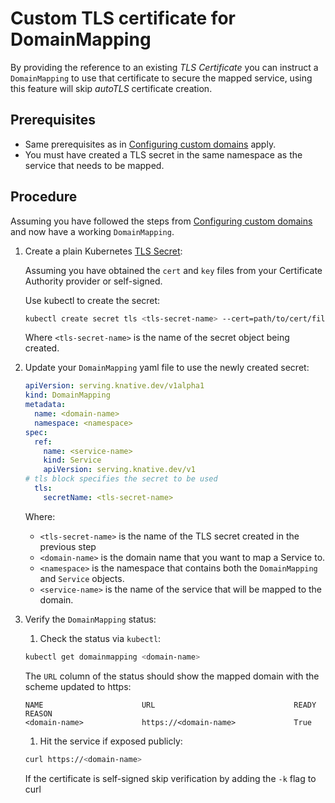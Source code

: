 # Custom TLS certificate for DomainMapping

By providing the reference to an existing _TLS Certificate_ you can instruct a `DomainMapping` to use that
certificate to secure the mapped service, using this feature will skip _autoTLS_ certificate creation.

## Prerequisites

- Same prerequisites as in [Configuring custom domains](../custom-domains) apply.
- You must have created a TLS secret in the same namespace as the service that needs to be mapped.

## Procedure

Assuming you have followed the steps from [Configuring custom domains](../custom-domains) and now have a working
`DomainMapping`.

1. Create a plain Kubernetes [TLS Secret](https://kubernetes.io/docs/concepts/configuration/secret/#tls-secrets):

    Assuming you have obtained the `cert` and `key` files from your Certificate Authority provider or self-signed.

    Use kubectl to create the secret:
    ```bash
    kubectl create secret tls <tls-secret-name> --cert=path/to/cert/file --key=path/to/key/file
    ```
    Where `<tls-secret-name>` is the name of the secret object being created.

1. Update your `DomainMapping` yaml file to use the newly created secret:

    ```yaml
    apiVersion: serving.knative.dev/v1alpha1
    kind: DomainMapping
    metadata:
      name: <domain-name>
      namespace: <namespace>
    spec:
      ref:
        name: <service-name>
        kind: Service
        apiVersion: serving.knative.dev/v1
    # tls block specifies the secret to be used
      tls:
        secretName: <tls-secret-name>
    ```
    Where:

    - `<tls-secret-name>` is the name of the TLS secret created in the previous step
    - `<domain-name>` is the domain name that you want to map a Service to.
    - `<namespace>` is the namespace that contains both the `DomainMapping` and `Service` objects.
    - `<service-name>` is the name of the service that will be mapped to the domain.

1. Verify the `DomainMapping` status:

    1. Check the status via `kubectl`:
    ```bash
    kubectl get domainmapping <domain-name>
    ```
    The `URL` column of the status should show the mapped domain with the scheme updated to https:
    ```
    NAME                      URL                               READY   REASON
    <domain-name>             https://<domain-name>             True
    ```
    1. Hit the service if exposed publicly:
    ```bash
    curl https://<domain-name>
    ```
    If the certificate is self-signed skip verification by adding the `-k` flag to curl
